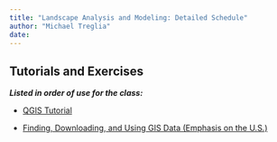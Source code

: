```yaml
---
title: "Landscape Analysis and Modeling: Detailed Schedule"
author: "Michael Treglia"
date: 
---
```


## Tutorials and Exercises

***Listed in order of use for the class:***

* [QGIS Tutorial](http://mltconsecol.github.io/QGIS-Tutorial/)

* [Finding, Downloading, and Using GIS Data (Emphasis on the U.S.)](./Assignments_web/Assignment02_AccessingGISData.html)
